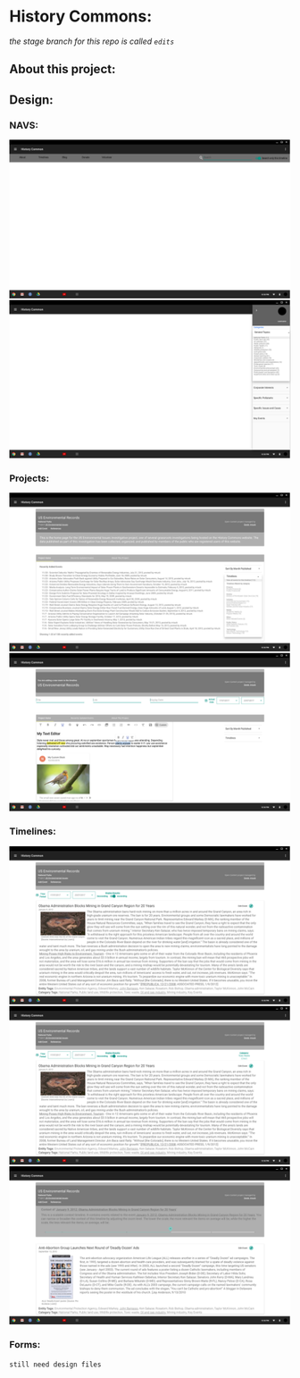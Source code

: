 # History Commons:
_the stage branch for this repo is called `edits`_

## About this project:



## Design:

### NAVS:
![TopBar_Dropdown.png](design_files/TopBar_Dropdown.png "used on all pages")
![SideNav.png](design_files/SideNav.png "used on all pages")

### Projects:
![Project.png](design_files/Project.png "main project page")
![ProjectWithFilter.png](design_files/ProjectWithFilter.png "example of project filtering")

### Timelines:
![Timeline.png](design_files/Timeline.png "main timeline page for project")
![TimelineFiltered.png](design_files/TimelineFiltered.png "note tag filter in upper left")
![TimelineContext.png](design_files/TimelineContext.png "this needs more explanation")

### Forms:

`still need design files`